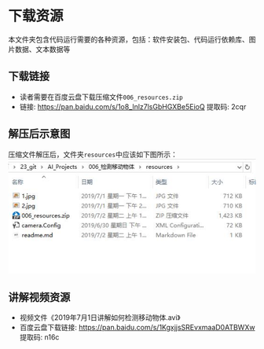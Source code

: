 # 下载资源
本文件夹包含代码运行需要的各种资源，包括：软件安装包、代码运行依赖库、图片数据、文本数据等

## 下载链接
* 读者需要在百度云盘下载压缩文件`006_resources.zip`
* 链接: https://pan.baidu.com/s/1o8_lnlz7lsGbHGXBe5EioQ 提取码: 2cqr

## 解压后示意图
压缩文件解压后，文件夹`resources`中应该如下图所示：
![资源文件夹下载后示意图](../markdown_images/01.jpg)

## 讲解视频资源
* 视频文件《2019年7月1日讲解如何检测移动物体.avi》
* 百度云盘下载链接: https://pan.baidu.com/s/1KgxjjsSREvxmaaD0ATBWXw 提取码: n16c